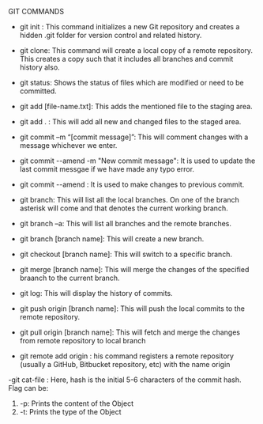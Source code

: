GIT COMMANDS

- git init : This command initializes a new Git repository and creates a hidden .git 
folder for version control and related history. 

- git clone: This command will create a local copy of a remote repository. This 
creates a copy such that it includes all branches and commit history also. 

- git status: Shows the status of files which are modified or need to be committed.

- git add [file-name.txt]: This adds the mentioned file to the staging area.

- git add . : This will add all new and changed files to the staged area. 

- git commit –m “[commit message]”: This will comment changes with a message 
whichever we enter.

- git commit --amend -m "New commit message": It is used to update the last commit messgae if we have made any typo error.

- git commit --amend : It is used to make changes to previous commit.

- git branch: This will list all the local branches. On one of the branch asterisk will 
come and that denotes the current working branch.

- git branch –a: This will list all branches and the remote branches.

- git branch [branch name]: This will create a new branch.

- git checkout [branch name]: This will switch to a specific branch.

- git merge [branch name]: This will merge the changes of the specified braanch to 
the current branch.

- git log: This will display the history of commits.

- git push origin [branch name]: This will push the local commits to the remote 
repository.

- git pull origin [branch name]: This will fetch and merge the changes from remote 
repository to local branch

- git remote add origin <url>: his command registers a remote repository (usually a GitHub, Bitbucket repository, etc) with the name origin

-git cat-file <flag> <hash>: Here, hash is the initial 5-6 characters of the commit hash. Flag can be:
  1. -p: Prints the content of the Object
  2. -t: Prints the type of the Object
